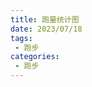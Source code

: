 ```yaml
---
title: 跑量统计图
date: 2023/07/18
tags: 
 - 跑步
categories:
 - 跑步
---
```


<RunRecordChart></RunRecordChart>
